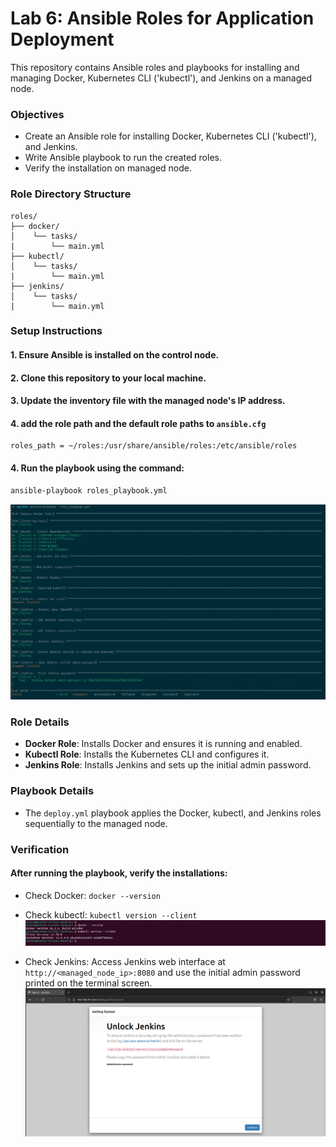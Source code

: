 # Lab 6: Ansible Roles for Application Deployment

This repository contains Ansible roles and playbooks for installing and managing Docker, Kubernetes CLI ('kubectl'), and Jenkins on a managed node.

### Objectives
- Create an Ansible role for installing Docker, Kubernetes CLI ('kubectl'), and Jenkins.
- Write Ansible playbook to run the created roles.
- Verify the installation on managed node.

### Role Directory Structure

```
roles/
├── docker/
│    └── tasks/
|        └── main.yml
├── kubectl/
│    └── tasks/
|        └── main.yml
├── jenkins/
│    └── tasks/
|        └── main.yml
```

### Setup Instructions
#### 1. Ensure Ansible is installed on the control node.
#### 2. Clone this repository to your local machine.
#### 3. Update the inventory file with the managed node's IP address.
#### 4. add the role path and the default role paths to `ansible.cfg`
```
roles_path = ~/roles:/usr/share/ansible/roles:/etc/ansible/roles
```
#### 4. Run the playbook using the command: 

```bash
ansible-playbook roles_playbook.yml
```
![alt text](Images/role_result.png)


### Role Details
- **Docker Role**: Installs Docker and ensures it is running and enabled.
- **Kubectl Role**: Installs the Kubernetes CLI and configures it.
- **Jenkins Role**: Installs Jenkins and sets up the initial admin password.

### Playbook Details
- The `deploy.yml` playbook applies the Docker, kubectl, and Jenkins roles sequentially to the managed node.

### Verification
####  After running the playbook, verify the installations:
  - Check Docker: `docker --version`

  - Check kubectl: `kubectl version --client`
  ![alt text](Images/docker_kubectl_verfication.png)
  - Check Jenkins: Access Jenkins web interface at `http://<managed_node_ip>:8080` and use the initial admin password printed on the terminal screen.
  ![alt text](Images/jenkins_verfication.png)


